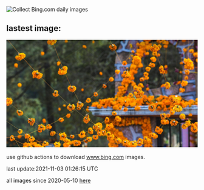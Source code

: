 ![Collect Bing.com daily images](https://github.com/counter2015/bing-daily-images/workflows/Collect%20Bing.com%20daily%20images/badge.svg)
## lastest image:
![](images/MarigoldsLosMuertos.jpg)

use github actions to download www.bing.com images.

last update:2021-11-03 01:26:15 UTC

all images since 2020-05-10 [here](https://github.com/counter2015/bing-daily-images/tree/master/images) 

